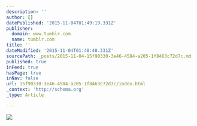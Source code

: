 ```yaml
---
description: ''
author: []
datePublished: '2015-11-04T01:49:19.331Z'
publisher:
  domain: www.tumblr.com
  name: tumblr.com
title: ''
dateModified: '2015-11-04T01:48:48.331Z'
sourcePath: _posts/2015-11-04-15f90330-3e46-4584-a205-1f8463c72d7c.md
published: true
inFeed: true
hasPage: true
inNav: false
url: 15f90330-3e46-4584-a205-1f8463c72d7c/index.html
_context: 'http://schema.org'
_type: Article

---
```

![](https://41.media.tumblr.com/4fb23443ba9a8e59cfba88a7f01b7f60/tumblr_ndjyzmxCa91qkbpm3o1_500.jpg)